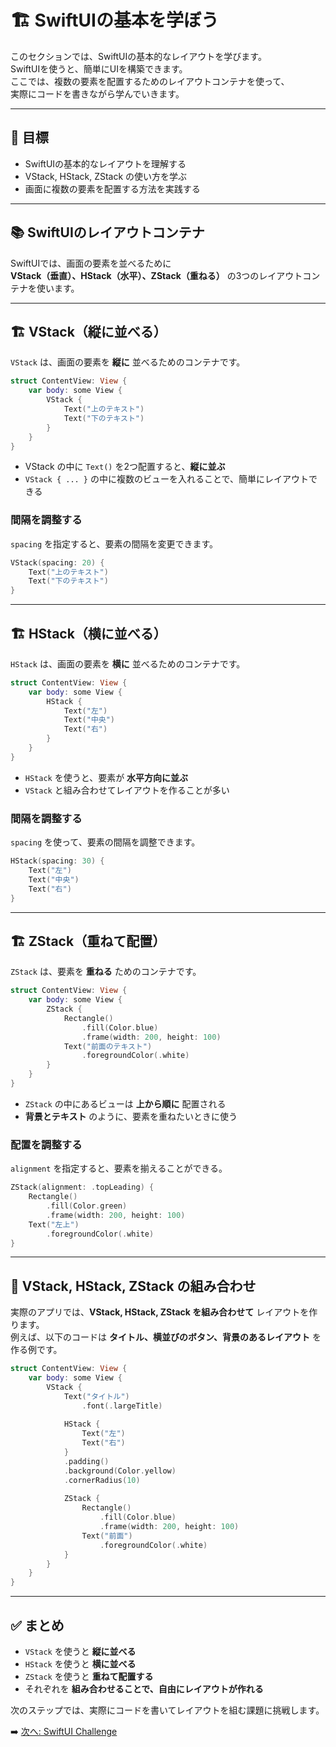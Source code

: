 # 🏗 SwiftUIの基本を学ぼう

このセクションでは、SwiftUIの基本的なレイアウトを学びます。  
SwiftUIを使うと、簡単にUIを構築できます。  
ここでは、複数の要素を配置するためのレイアウトコンテナを使って、  
実際にコードを書きながら学んでいきます。

---

## 🎯 目標
- SwiftUIの基本的なレイアウトを理解する  
- VStack, HStack, ZStack の使い方を学ぶ  
- 画面に複数の要素を配置する方法を実践する  

---

## 📚 SwiftUIのレイアウトコンテナ

SwiftUIでは、画面の要素を並べるために  
**VStack（垂直）、HStack（水平）、ZStack（重ねる）** の3つのレイアウトコンテナを使います。

---

## 🏗 VStack（縦に並べる）

`VStack` は、画面の要素を **縦に** 並べるためのコンテナです。

```swift
struct ContentView: View {
    var body: some View {
        VStack {
            Text("上のテキスト")
            Text("下のテキスト")
        }
    }
}
```

- VStack の中に `Text()` を2つ配置すると、**縦に並ぶ**
- `VStack { ... }` の中に複数のビューを入れることで、簡単にレイアウトできる

### 間隔を調整する
`spacing` を指定すると、要素の間隔を変更できます。

```swift
VStack(spacing: 20) {
    Text("上のテキスト")
    Text("下のテキスト")
}
```

---

## 🏗 HStack（横に並べる）

`HStack` は、画面の要素を **横に** 並べるためのコンテナです。

```swift
struct ContentView: View {
    var body: some View {
        HStack {
            Text("左")
            Text("中央")
            Text("右")
        }
    }
}
```

- `HStack` を使うと、要素が **水平方向に並ぶ**
- `VStack` と組み合わせてレイアウトを作ることが多い

### 間隔を調整する
`spacing` を使って、要素の間隔を調整できます。

```swift
HStack(spacing: 30) {
    Text("左")
    Text("中央")
    Text("右")
}
```

---

## 🏗 ZStack（重ねて配置）

`ZStack` は、要素を **重ねる** ためのコンテナです。

```swift
struct ContentView: View {
    var body: some View {
        ZStack {
            Rectangle()
                .fill(Color.blue)
                .frame(width: 200, height: 100)
            Text("前面のテキスト")
                .foregroundColor(.white)
        }
    }
}
```

- `ZStack` の中にあるビューは **上から順に** 配置される
- **背景とテキスト** のように、要素を重ねたいときに使う

### 配置を調整する
`alignment` を指定すると、要素を揃えることができる。

```swift
ZStack(alignment: .topLeading) {
    Rectangle()
        .fill(Color.green)
        .frame(width: 200, height: 100)
    Text("左上")
        .foregroundColor(.white)
}
```

---

## 📌 VStack, HStack, ZStack の組み合わせ

実際のアプリでは、**VStack, HStack, ZStack を組み合わせて** レイアウトを作ります。  
例えば、以下のコードは **タイトル、横並びのボタン、背景のあるレイアウト** を作る例です。

```swift
struct ContentView: View {
    var body: some View {
        VStack {
            Text("タイトル")
                .font(.largeTitle)
            
            HStack {
                Text("左")
                Text("右")
            }
            .padding()
            .background(Color.yellow)
            .cornerRadius(10)
            
            ZStack {
                Rectangle()
                    .fill(Color.blue)
                    .frame(width: 200, height: 100)
                Text("前面")
                    .foregroundColor(.white)
            }
        }
    }
}
```

---

## ✅ まとめ
- `VStack` を使うと **縦に並べる**  
- `HStack` を使うと **横に並べる**  
- `ZStack` を使うと **重ねて配置する**  
- それぞれを **組み合わせることで、自由にレイアウトが作れる**  

次のステップでは、実際にコードを書いてレイアウトを組む課題に挑戦します。

➡️ [次へ: SwiftUI Challenge](./05_swiftui_challenge.md)
